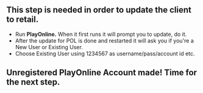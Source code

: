 ## This step is needed in order to update the client to retail.  

+ Run **PlayOnline.** When it first runs it will prompt you to update, do it.
+ After the update for POL is done and restarted it will ask you if you're a New User or Existing User.
+ Choose Existing User using 1234567 as username/pass/account id etc.

## Unregistered PlayOnline Account made! Time for the next step.